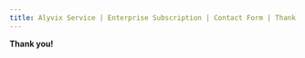 ```yaml
---
title: Alyvix Service | Enterprise Subscription | Contact Form | Thank you!
---
```


**Thank you!**
